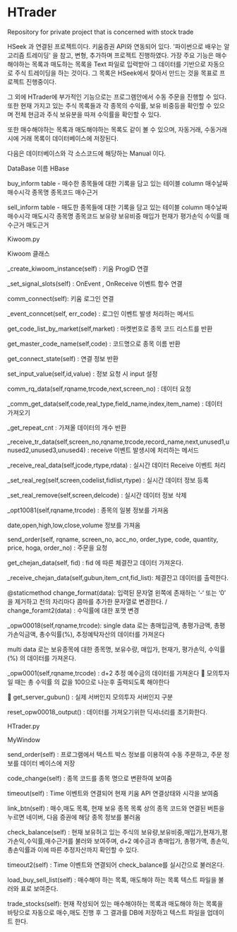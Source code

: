 # HTrader
Repository for private project that is concerned with stock trade

HSeek 과 연결된 프로젝트이다.
키움증권 API와 연동되어 있다.
'파이썬으로 배우는 알고리즘 트레이딩' 을 참고, 변형, 추가하며 프로젝트 진행하였다.
가장 주요 기능은 매수해야하는 목록과 매도하는 목록을 Text 파일로 입력받아
그 데이터를 기반으로 자동으로 주식 트레이딩을 하는 것이다.
그 목록은 HSeek에서 찾아서 만드는 것을 목표로 프로젝트 진행중이다.

그 외에 HTrader에 부가적인 기능으로는 프로그램안에서 수동 주문을 진행할 수 있다.
또한 현재 가지고 있는 주식 목록들과 각 종목의 수익률, 보유 비중등을 확인할 수 있으며
전체 현금과 주식 보유분을 따져 수익률을 확인할 수 있다.

또한 매수해야하는 목록과 매도해야하는 목록도 같이 볼 수 있으며, 자동거래, 수동거래시에 거래 목록이 데이터베이스에 저장된다.

다음은 데이터베이스와 각 소스코드에 해당하는 Manual 이다.

DataBase 이름 HBase

buy_inform table - 매수한 종목들에 대한 기록을 담고 있는 테이블
column		매수날짜 매수시각	종목명		종목코드	매수근거

sell_inform table - 매도한 종목들에 대한 기록을 담고 있는 테이블
column 매수날짜 매수시각 매도시각 종목명 종목코드 보유량 보유비중 매입가 현재가 평가손익 수익률 매수근거 매도근거

Kiwoom.py 

Kiwoom 클래스 

_create_kiwoom_instance(self) : 키움 ProgID 연결

_set_signal_slots(self) : OnEvent , OnReceive 이벤트 함수 연결

comm_connect(self): 키움 로그인 연결

_event_conncet(self, err_code) : 로그인 이벤트 발생 처리하는 메서드

get_code_list_by_market(self,market) : 마켓번호로 종목 코드 리스트를 반환

get_master_code_name(self,code) : 코드명으로 종목 이름 반환

get_connect_state(self) : 연결 정보 반환

set_input_value(self,id,value) : 정보 요청 시 input 설정

comm_rq_data(self,rqname,trcode,next,screen_no) : 데이터 요청

_comm_get_data(self,code,real_type,field_name,index,item_name) : 데이터 가져오기

_get_repeat_cnt : 가져올 데이터의 개수 반환

_receive_tr_data(self,screen_no,rqname,trcode,record_name,next,unused1,unused2,unused3,unused4) : receive 이벤트 발생시에 처리하는 메서드

_receive_real_data(self,jcode,rtype,rdata) : 실시간 데이터 Receive 이벤트 처리

_set_real_reg(self,screen,codelist,fidlist,rtype) : 실시간 데이터 정보 등록

_set_real_remove(self,screen,delcode) : 실시간 데이터 정보 삭제

_opt10081(self,rqname,trcode) : 종목의 일봉 정보를 가져옴

date,open,high,low,close,volume 정보를 가져옴

send_order(self, rqname, screen_no, acc_no, order_type, code, quantity, price, hoga, order_no) : 주문을 요청

get_chejan_data(self, fid) : fid 에 따른 체결잔고 데이터 가져온다.

_receive_chejan_data(self,gubun,item_cnt,fid_list): 체결잔고 데이터를 출력한다.

@staticmethod
change_format(data): 입력된 문자열 왼쪽에 존재하는 ‘-‘ 또는 ‘0’ 을 제거하고 천의 자리마다 콤마를 추가한 문자열로 변경한다. / change_foramt2(data) : 수익률에 대한 포맷 변경

_opw00018(self,rqname,trcode): 
single data 로는
총매입금액, 총평가금액, 총평가손익금액, 총수익률(%), 추정예탁자산의 데이터를 가져온다

multi data 로는
보유종목에 대한 종목명, 보유수량, 매입가, 현재가, 평가손익, 수익률(%) 의 데이터를 가져온다.

_opw0001(self,rqname,trcode) : d+2 추정 예수금의 데이터를 가져온다
	모의투자일 때는 총 수익률 의 값을 100으로 나눈후 출력되도록 해야한다

	get_server_gubun() : 실제 서버인지 모의투자 서버인지 구분

reset_opw00018_output() : 데이터를 가져오기위한 딕셔너리를 초기화한다.


HTrader.py

MyWindow 

send_order(self) : 프로그램에서 텍스트 박스 정보를 이용하여 수동 주문하고, 주문 정보를 데이터 베이스에 저장

code_change(self) : 종목 코드를 종목 명으로 변환하여 보여줌

timeout(self) : Time 이벤트와 연결되어 현재 키움 API 연결상태와 시각을 보여줌

link_btn(self) : 매수,매도 목록, 현재 보유 종목 목록 상의 종목 코드와 연결된 버튼을 누르면 네이버, 다음 증권에 해당 종목 정보를 불러옴

check_balance(self) : 현재 보유허고 있는 주식의 보유량,보유비중,매입가,현재가,평가손익,수익률,매수근거를 불러와 보여주며, d+2 예수금과 총매입가, 총평가액, 총손익, 총손익률과 이에 따른 추정자산까지 확인할 수 있다.

timeout2(self) : Time 이벤트와 연결되어 check_balance를 실시간으로 불러온다.

load_buy_sell_list(self) : 매수해야 하는 목록, 매도해야 하는 목록 텍스트 파일을 불러와 표로 보여준다.

trade_stocks(self): 현재 작성되어 있는 매수해야하는 목록과 매도해야 하는 목록을 바탕으로 자동으로 매수,매도 진행 후 그 결과를 DB에 저장하고 텍스트 파일을 업데이트 한다.






